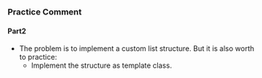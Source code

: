 ### Practice Comment

#### Part2
+ The problem is to implement a custom list structure. But it is also worth to practice:
  + Implement the structure as template class.  


